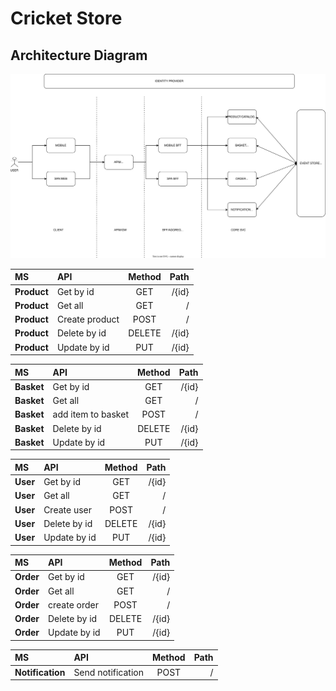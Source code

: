 # Cricket Store 


## Architecture Diagram

![Diagram](/SolutionItems/architecture.drawio.svg)


MS | API  |  Method  | Path  |
|:-----|:-----|:--------:|------:|
| **Product** | Get by id | GET | /{id}
| **Product** | Get all | GET | /
| **Product** | Create product | POST | /
| **Product** | Delete by id | DELETE | /{id}
| **Product** | Update by id | PUT | /{id}


MS | API  |  Method  | Path  |
|:-----|:-----|:--------:|------:|
| **Basket** | Get by id | GET | /{id}
| **Basket** | Get all | GET | /
| **Basket** | add item to basket | POST | /
| **Basket** | Delete by id | DELETE | /{id}
| **Basket** | Update by id | PUT | /{id}


MS | API  |  Method  | Path  |
|:-----|:-----|:--------:|------:|
| **User** | Get by id | GET | /{id}
| **User** | Get all | GET | /
| **User** | Create user | POST | /
| **User** | Delete by id | DELETE | /{id}
| **User** | Update by id | PUT | /{id}

MS | API  |  Method  | Path  |
|:-----|:-----|:--------:|------:|
| **Order** | Get by id | GET | /{id}
| **Order** | Get all | GET | /
| **Order** | create order | POST | /
| **Order** | Delete by id | DELETE | /{id}
| **Order** | Update by id | PUT | /{id}

MS | API  |  Method  | Path  |
|:-----|:-----|:--------:|------:|
| **Notification** | Send notification | POST | /
